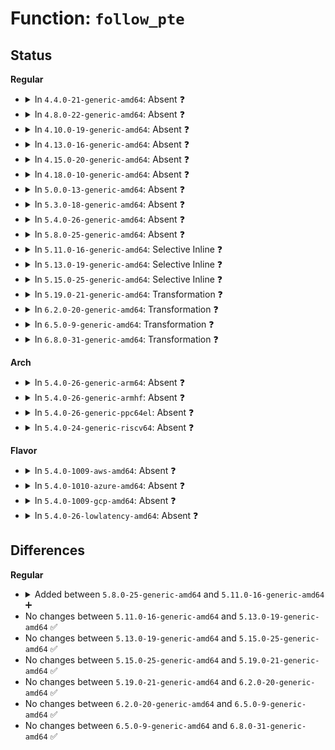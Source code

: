 # Function: <code>follow_pte</code>

## Status
<b>Regular</b>
<ul>
<li>
<details>
<summary>In <code>4.4.0-21-generic-amd64</code>: Absent ❓</summary>

```json
{
  "name": "follow_pte",
  "collision_type": "Unique Static",
  "inline_type": "Full",
  "funcs": [
    {
      "addr": 18446744071580664771,
      "name": "follow_pte",
      "external": false,
      "loc": "mm/memory.c:3563",
      "file": "mm/memory.c",
      "inline": "declared, inlined",
      "caller_inline": [
        "mm/memory.c:follow_pfn",
        "mm/memory.c:follow_phys"
      ],
      "caller_func": []
    }
  ],
  "symbols": []
}
```
</details>
</li>
<li>
<details>
<summary>In <code>4.8.0-22-generic-amd64</code>: Absent ❓</summary>

```json
{
  "name": "follow_pte",
  "collision_type": "Unique Static",
  "inline_type": "Full",
  "funcs": [
    {
      "addr": 18446744071580801103,
      "name": "follow_pte",
      "external": false,
      "loc": "mm/memory.c:3758",
      "file": "mm/memory.c",
      "inline": "declared, inlined",
      "caller_inline": [
        "mm/memory.c:follow_phys",
        "mm/memory.c:follow_pfn"
      ],
      "caller_func": []
    }
  ],
  "symbols": []
}
```
</details>
</li>
<li>
<details>
<summary>In <code>4.10.0-19-generic-amd64</code>: Absent ❓</summary>

```json
{
  "name": "follow_pte",
  "collision_type": "Unique Static",
  "inline_type": "Full",
  "funcs": [
    {
      "addr": 18446744071580865407,
      "name": "follow_pte",
      "external": false,
      "loc": "mm/memory.c:3822",
      "file": "mm/memory.c",
      "inline": "declared, inlined",
      "caller_inline": [
        "mm/memory.c:follow_phys",
        "mm/memory.c:follow_pfn"
      ],
      "caller_func": []
    }
  ],
  "symbols": []
}
```
</details>
</li>
<li>
<details>
<summary>In <code>4.13.0-16-generic-amd64</code>: Absent ❓</summary>

```json
{
  "name": "follow_pte",
  "collision_type": "Unique Static",
  "inline_type": "Full",
  "funcs": [
    {
      "addr": 18446744071580910479,
      "name": "follow_pte",
      "external": false,
      "loc": "mm/memory.c:4111",
      "file": "mm/memory.c",
      "inline": "declared, inlined",
      "caller_inline": [
        "mm/memory.c:follow_phys",
        "mm/memory.c:follow_pfn"
      ],
      "caller_func": []
    }
  ],
  "symbols": []
}
```
</details>
</li>
<li>
<details>
<summary>In <code>4.15.0-20-generic-amd64</code>: Absent ❓</summary>

```json
{
  "name": "follow_pte",
  "collision_type": "Unique Static",
  "inline_type": "Full",
  "funcs": [
    {
      "addr": 18446744071581009215,
      "name": "follow_pte",
      "external": false,
      "loc": "mm/memory.c:4289",
      "file": "mm/memory.c",
      "inline": "declared, inlined",
      "caller_inline": [
        "mm/memory.c:follow_phys",
        "mm/memory.c:follow_pfn"
      ],
      "caller_func": []
    }
  ],
  "symbols": []
}
```
</details>
</li>
<li>
<details>
<summary>In <code>4.18.0-10-generic-amd64</code>: Absent ❓</summary>

```json
{
  "name": "follow_pte",
  "collision_type": "Unique Static",
  "inline_type": "Full",
  "funcs": [
    {
      "addr": 18446744071581142851,
      "name": "follow_pte",
      "external": false,
      "loc": "mm/memory.c:4334",
      "file": "mm/memory.c",
      "inline": "declared, inlined",
      "caller_inline": [
        "mm/memory.c:follow_phys",
        "mm/memory.c:follow_pfn"
      ],
      "caller_func": []
    }
  ],
  "symbols": []
}
```
</details>
</li>
<li>
<details>
<summary>In <code>5.0.0-13-generic-amd64</code>: Absent ❓</summary>

```json
{
  "name": "follow_pte",
  "collision_type": "Unique Static",
  "inline_type": "Full",
  "funcs": [
    {
      "addr": 18446744071581222670,
      "name": "follow_pte",
      "external": false,
      "loc": "mm/memory.c:4124",
      "file": "mm/memory.c",
      "inline": "declared, inlined",
      "caller_inline": [
        "mm/memory.c:follow_phys",
        "mm/memory.c:follow_pfn"
      ],
      "caller_func": []
    }
  ],
  "symbols": []
}
```
</details>
</li>
<li>
<details>
<summary>In <code>5.3.0-18-generic-amd64</code>: Absent ❓</summary>

```json
{
  "name": "follow_pte",
  "collision_type": "Unique Static",
  "inline_type": "Full",
  "funcs": [
    {
      "addr": 18446744071581296332,
      "name": "follow_pte",
      "external": false,
      "loc": "mm/memory.c:4175",
      "file": "mm/memory.c",
      "inline": "declared, inlined",
      "caller_inline": [
        "mm/memory.c:follow_phys",
        "mm/memory.c:follow_pfn"
      ],
      "caller_func": []
    }
  ],
  "symbols": []
}
```
</details>
</li>
<li>
<details>
<summary>In <code>5.4.0-26-generic-amd64</code>: Absent ❓</summary>

```json
{
  "name": "follow_pte",
  "collision_type": "Unique Static",
  "inline_type": "Full",
  "funcs": [
    {
      "addr": 18446744071581355100,
      "name": "follow_pte",
      "external": false,
      "loc": "mm/memory.c:4200",
      "file": "mm/memory.c",
      "inline": "declared, inlined",
      "caller_inline": [
        "mm/memory.c:follow_phys",
        "mm/memory.c:follow_pfn"
      ],
      "caller_func": []
    }
  ],
  "symbols": []
}
```
</details>
</li>
<li>
<details>
<summary>In <code>5.8.0-25-generic-amd64</code>: Absent ❓</summary>

```json
{
  "name": "follow_pte",
  "collision_type": "Unique Static",
  "inline_type": "Full",
  "funcs": [
    {
      "addr": 18446744071581552683,
      "name": "follow_pte",
      "external": false,
      "loc": "mm/memory.c:4565",
      "file": "mm/memory.c",
      "inline": "declared, inlined",
      "caller_inline": [
        "mm/memory.c:follow_phys",
        "mm/memory.c:follow_pfn"
      ],
      "caller_func": []
    }
  ],
  "symbols": []
}
```
</details>
</li>
<li>
<details>
<summary>In <code>5.11.0-16-generic-amd64</code>: Selective Inline ❓</summary>

```c
int follow_pte(struct mm_struct * mm, long unsigned int address, pte_t * * ptepp, spinlock_t * * ptlp)
```

```json
{
  "name": "follow_pte",
  "collision_type": "Unique Global",
  "inline_type": "Selective",
  "funcs": [
    {
      "addr": 18446744071581597339,
      "name": "follow_pte",
      "external": true,
      "loc": "mm/memory.c:4809",
      "file": "mm/memory.c",
      "inline": "not declared, inlined",
      "caller_inline": [
        "mm/memory.c:follow_phys",
        "mm/memory.c:follow_pfn"
      ],
      "caller_func": [
        "drivers/vfio/vfio_iommu_type1.c:follow_fault_pfn",
        "drivers/vfio/vfio_iommu_type1.c:follow_fault_pfn"
      ]
    }
  ],
  "symbols": [
    {
      "addr": 18446744071581597072,
      "name": "follow_pte",
      "section": ".text",
      "bind": "STB_GLOBAL",
      "size": 27
    }
  ]
}
```
</details>
</li>
<li>
<details>
<summary>In <code>5.13.0-19-generic-amd64</code>: Selective Inline ❓</summary>

```c
int follow_pte(struct mm_struct * mm, long unsigned int address, pte_t * * ptepp, spinlock_t * * ptlp)
```

```json
{
  "name": "follow_pte",
  "collision_type": "Unique Global",
  "inline_type": "Selective",
  "funcs": [
    {
      "addr": 18446744071581620117,
      "name": "follow_pte",
      "external": true,
      "loc": "mm/memory.c:4836",
      "file": "mm/memory.c",
      "inline": "not declared, inlined",
      "caller_inline": [
        "mm/memory.c:generic_access_phys",
        "mm/memory.c:generic_access_phys",
        "mm/memory.c:follow_phys",
        "mm/memory.c:follow_pfn"
      ],
      "caller_func": [
        "drivers/vfio/vfio_iommu_type1.c:follow_fault_pfn",
        "drivers/vfio/vfio_iommu_type1.c:follow_fault_pfn"
      ]
    }
  ],
  "symbols": [
    {
      "addr": 18446744071581619696,
      "name": "follow_pte",
      "section": ".text",
      "bind": "STB_GLOBAL",
      "size": 27
    }
  ]
}
```
</details>
</li>
<li>
<details>
<summary>In <code>5.15.0-25-generic-amd64</code>: Selective Inline ❓</summary>

```c
int follow_pte(struct mm_struct * mm, long unsigned int address, pte_t * * ptepp, spinlock_t * * ptlp)
```

```json
{
  "name": "follow_pte",
  "collision_type": "Unique Global",
  "inline_type": "Selective",
  "funcs": [
    {
      "addr": 18446744071581887617,
      "name": "follow_pte",
      "external": true,
      "loc": "mm/memory.c:4982",
      "file": "mm/memory.c",
      "inline": "not declared, inlined",
      "caller_inline": [
        "mm/memory.c:generic_access_phys",
        "mm/memory.c:generic_access_phys",
        "mm/memory.c:follow_phys",
        "mm/memory.c:follow_pfn"
      ],
      "caller_func": [
        "drivers/vfio/vfio_iommu_type1.c:follow_fault_pfn",
        "drivers/vfio/vfio_iommu_type1.c:follow_fault_pfn"
      ]
    }
  ],
  "symbols": [
    {
      "addr": 18446744071581887200,
      "name": "follow_pte",
      "section": ".text",
      "bind": "STB_GLOBAL",
      "size": 27
    }
  ]
}
```
</details>
</li>
<li>
<details>
<summary>In <code>5.19.0-21-generic-amd64</code>: Transformation ❓</summary>

```c
int follow_pte(struct mm_struct * mm, long unsigned int address, pte_t * * ptepp, spinlock_t * * ptlp)
```

```json
{
  "name": "follow_pte",
  "collision_type": "Unique Global",
  "inline_type": "No",
  "funcs": [
    {
      "addr": 0,
      "name": "follow_pte",
      "external": true,
      "loc": "mm/memory.c:5257",
      "file": "mm/memory.c",
      "inline": "seen, unknown",
      "caller_inline": [],
      "caller_func": [
        "mm/memory.c:generic_access_phys",
        "mm/memory.c:generic_access_phys",
        "mm/memory.c:follow_phys",
        "mm/memory.c:follow_pfn",
        "drivers/vfio/vfio_iommu_type1.c:vaddr_get_pfns",
        "drivers/vfio/vfio_iommu_type1.c:vaddr_get_pfns"
      ]
    }
  ],
  "symbols": [
    {
      "addr": 18446744071593975413,
      "name": "follow_pte.cold",
      "section": ".text",
      "bind": "STB_LOCAL",
      "size": 25
    },
    {
      "addr": 18446744071582242544,
      "name": "follow_pte",
      "section": ".text",
      "bind": "STB_GLOBAL",
      "size": 604
    }
  ]
}
```
</details>
</li>
<li>
<details>
<summary>In <code>6.2.0-20-generic-amd64</code>: Transformation ❓</summary>

```c
int follow_pte(struct mm_struct * mm, long unsigned int address, pte_t * * ptepp, spinlock_t * * ptlp)
```

```json
{
  "name": "follow_pte",
  "collision_type": "Unique Global",
  "inline_type": "No",
  "funcs": [
    {
      "addr": 0,
      "name": "follow_pte",
      "external": true,
      "loc": "mm/memory.c:5337",
      "file": "mm/memory.c",
      "inline": "seen, unknown",
      "caller_inline": [],
      "caller_func": [
        "mm/memory.c:generic_access_phys",
        "mm/memory.c:generic_access_phys",
        "mm/memory.c:follow_phys",
        "mm/memory.c:follow_pfn"
      ]
    }
  ],
  "symbols": [
    {
      "addr": 18446744071596031673,
      "name": "follow_pte.cold",
      "section": ".text",
      "bind": "STB_LOCAL",
      "size": 25
    },
    {
      "addr": 18446744071582738192,
      "name": "follow_pte",
      "section": ".text",
      "bind": "STB_GLOBAL",
      "size": 608
    }
  ]
}
```
</details>
</li>
<li>
<details>
<summary>In <code>6.5.0-9-generic-amd64</code>: Transformation ❓</summary>

```c
int follow_pte(struct mm_struct * mm, long unsigned int address, pte_t * * ptepp, spinlock_t * * ptlp)
```

```json
{
  "name": "follow_pte",
  "collision_type": "Unique Global",
  "inline_type": "No",
  "funcs": [
    {
      "addr": 0,
      "name": "follow_pte",
      "external": true,
      "loc": "mm/memory.c:5529",
      "file": "mm/memory.c",
      "inline": "seen, unknown",
      "caller_inline": [],
      "caller_func": [
        "mm/memory.c:generic_access_phys",
        "mm/memory.c:generic_access_phys",
        "mm/memory.c:follow_phys",
        "mm/memory.c:follow_pfn"
      ]
    }
  ],
  "symbols": [
    {
      "addr": 18446744071596553603,
      "name": "follow_pte.cold",
      "section": ".text",
      "bind": "STB_LOCAL",
      "size": 25
    },
    {
      "addr": 18446744071582953776,
      "name": "follow_pte",
      "section": ".text",
      "bind": "STB_GLOBAL",
      "size": 503
    }
  ]
}
```
</details>
</li>
<li>
<details>
<summary>In <code>6.8.0-31-generic-amd64</code>: Transformation ❓</summary>

```c
int follow_pte(struct mm_struct * mm, long unsigned int address, pte_t * * ptepp, spinlock_t * * ptlp)
```

```json
{
  "name": "follow_pte",
  "collision_type": "Unique Global",
  "inline_type": "No",
  "funcs": [
    {
      "addr": 0,
      "name": "follow_pte",
      "external": true,
      "loc": "mm/memory.c:5755",
      "file": "mm/memory.c",
      "inline": "seen, unknown",
      "caller_inline": [],
      "caller_func": [
        "mm/memory.c:generic_access_phys",
        "mm/memory.c:generic_access_phys",
        "mm/memory.c:follow_phys",
        "mm/memory.c:follow_pfn"
      ]
    }
  ],
  "symbols": [
    {
      "addr": 18446744071597457308,
      "name": "follow_pte.cold",
      "section": ".text",
      "bind": "STB_LOCAL",
      "size": 25
    },
    {
      "addr": 18446744071583125840,
      "name": "follow_pte",
      "section": ".text",
      "bind": "STB_GLOBAL",
      "size": 497
    }
  ]
}
```
</details>
</li>
</ul>
<b>Arch</b>
<ul>
<li>
<details>
<summary>In <code>5.4.0-26-generic-arm64</code>: Absent ❓</summary>

```json
{
  "name": "follow_pte",
  "collision_type": "Unique Static",
  "inline_type": "Full",
  "funcs": [
    {
      "addr": 18446603336492730412,
      "name": "follow_pte",
      "external": false,
      "loc": "mm/memory.c:4200",
      "file": "mm/memory.c",
      "inline": "declared, inlined",
      "caller_inline": [
        "mm/memory.c:follow_pfn"
      ],
      "caller_func": []
    }
  ],
  "symbols": []
}
```
</details>
</li>
<li>
<details>
<summary>In <code>5.4.0-26-generic-armhf</code>: Absent ❓</summary>

```json
{
  "name": "follow_pte",
  "collision_type": "Unique Static",
  "inline_type": "Full",
  "funcs": [
    {
      "addr": 3226560948,
      "name": "follow_pte",
      "external": false,
      "loc": "mm/memory.c:4200",
      "file": "mm/memory.c",
      "inline": "declared, inlined",
      "caller_inline": [
        "mm/memory.c:follow_pfn"
      ],
      "caller_func": []
    }
  ],
  "symbols": []
}
```
</details>
</li>
<li>
<details>
<summary>In <code>5.4.0-26-generic-ppc64el</code>: Absent ❓</summary>

```json
{
  "name": "follow_pte",
  "collision_type": "Unique Static",
  "inline_type": "Full",
  "funcs": [
    {
      "addr": 13835058055286122764,
      "name": "follow_pte",
      "external": false,
      "loc": "mm/memory.c:4200",
      "file": "mm/memory.c",
      "inline": "declared, inlined",
      "caller_inline": [
        "mm/memory.c:follow_phys",
        "mm/memory.c:follow_pfn"
      ],
      "caller_func": []
    }
  ],
  "symbols": []
}
```
</details>
</li>
<li>
<details>
<summary>In <code>5.4.0-24-generic-riscv64</code>: Absent ❓</summary>

```json
{
  "name": "follow_pte",
  "collision_type": "Unique Static",
  "inline_type": "Full",
  "funcs": [
    {
      "addr": 18446743936272722136,
      "name": "follow_pte",
      "external": false,
      "loc": "mm/memory.c:4200",
      "file": "mm/memory.c",
      "inline": "declared, inlined",
      "caller_inline": [
        "mm/memory.c:follow_pfn"
      ],
      "caller_func": []
    }
  ],
  "symbols": []
}
```
</details>
</li>
</ul>
<b>Flavor</b>
<ul>
<li>
<details>
<summary>In <code>5.4.0-1009-aws-amd64</code>: Absent ❓</summary>

```json
{
  "name": "follow_pte",
  "collision_type": "Unique Static",
  "inline_type": "Full",
  "funcs": [
    {
      "addr": 18446744071581323948,
      "name": "follow_pte",
      "external": false,
      "loc": "mm/memory.c:4200",
      "file": "mm/memory.c",
      "inline": "declared, inlined",
      "caller_inline": [
        "mm/memory.c:follow_phys",
        "mm/memory.c:follow_pfn"
      ],
      "caller_func": []
    }
  ],
  "symbols": []
}
```
</details>
</li>
<li>
<details>
<summary>In <code>5.4.0-1010-azure-amd64</code>: Absent ❓</summary>

```json
{
  "name": "follow_pte",
  "collision_type": "Unique Static",
  "inline_type": "Full",
  "funcs": [
    {
      "addr": 18446744071581267723,
      "name": "follow_pte",
      "external": false,
      "loc": "mm/memory.c:4200",
      "file": "mm/memory.c",
      "inline": "declared, inlined",
      "caller_inline": [
        "mm/memory.c:follow_phys",
        "mm/memory.c:follow_pfn"
      ],
      "caller_func": []
    }
  ],
  "symbols": []
}
```
</details>
</li>
<li>
<details>
<summary>In <code>5.4.0-1009-gcp-amd64</code>: Absent ❓</summary>

```json
{
  "name": "follow_pte",
  "collision_type": "Unique Static",
  "inline_type": "Full",
  "funcs": [
    {
      "addr": 18446744071581315148,
      "name": "follow_pte",
      "external": false,
      "loc": "mm/memory.c:4200",
      "file": "mm/memory.c",
      "inline": "declared, inlined",
      "caller_inline": [
        "mm/memory.c:follow_phys",
        "mm/memory.c:follow_pfn"
      ],
      "caller_func": []
    }
  ],
  "symbols": []
}
```
</details>
</li>
<li>
<details>
<summary>In <code>5.4.0-26-lowlatency-amd64</code>: Absent ❓</summary>

```json
{
  "name": "follow_pte",
  "collision_type": "Unique Static",
  "inline_type": "Full",
  "funcs": [
    {
      "addr": 18446744071581379102,
      "name": "follow_pte",
      "external": false,
      "loc": "mm/memory.c:4200",
      "file": "mm/memory.c",
      "inline": "declared, inlined",
      "caller_inline": [
        "mm/memory.c:follow_phys",
        "mm/memory.c:follow_pfn"
      ],
      "caller_func": []
    }
  ],
  "symbols": []
}
```
</details>
</li>
</ul>

## Differences
<b>Regular</b>
<ul>
<li>
<details>
<summary>Added between <code>5.8.0-25-generic-amd64</code> and <code>5.11.0-16-generic-amd64</code> ➕</summary>

```c
int follow_pte(struct mm_struct * mm, long unsigned int address, pte_t * * ptepp, spinlock_t * * ptlp)
```
</details>
</li>
<li>
No changes between <code>5.11.0-16-generic-amd64</code> and <code>5.13.0-19-generic-amd64</code> ✅
</li>
<li>
No changes between <code>5.13.0-19-generic-amd64</code> and <code>5.15.0-25-generic-amd64</code> ✅
</li>
<li>
No changes between <code>5.15.0-25-generic-amd64</code> and <code>5.19.0-21-generic-amd64</code> ✅
</li>
<li>
No changes between <code>5.19.0-21-generic-amd64</code> and <code>6.2.0-20-generic-amd64</code> ✅
</li>
<li>
No changes between <code>6.2.0-20-generic-amd64</code> and <code>6.5.0-9-generic-amd64</code> ✅
</li>
<li>
No changes between <code>6.5.0-9-generic-amd64</code> and <code>6.8.0-31-generic-amd64</code> ✅
</li>
</ul>
